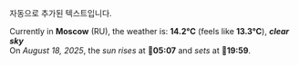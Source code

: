 
자동으로 추가된 텍스트입니다.

<!--START_SECTION:weather:moscow-->
Currently in **Moscow** (RU), the weather is: **14.2°C** (feels like **13.3°C**), ***clear sky***<br/>
On *August 18, 2025*, the *sun rises* at 🌅**05:07** and *sets* at 🌇**19:59**.
<!--END_SECTION:weather-->
